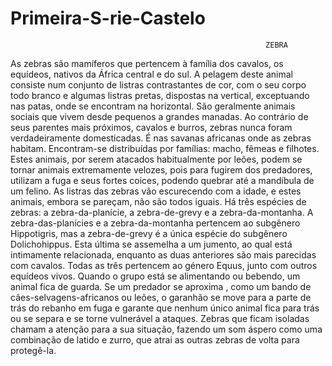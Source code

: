 # Primeira-S-rie-Castelo
                                                             ZEBRA
                                                                                              
As zebras são mamíferos que pertencem à família dos cavalos, os equídeos, nativos da África central e do sul. A pelagem deste animal consiste num conjunto de listras contrastantes de cor, com o seu corpo todo branco e algumas listras pretas, dispostas na vertical, exceptuando nas patas, onde se encontram na horizontal. São geralmente animais sociais que vivem desde pequenos a grandes manadas. Ao contrário de seus parentes mais próximos, cavalos e burros, zebras nunca foram verdadeiramente domesticadas.
É nas savanas africanas onde as zebras habitam. Encontram-se distribuídas por famílias: macho, fêmeas e filhotes. Estes animais, por serem atacados habitualmente por leões, podem se tornar animais extremamente velozes, pois para fugirem dos predadores, utilizam a fuga e seus fortes coices, podendo quebrar até a mandíbula de um felino. As listras das zebras vão escurecendo com a idade, e estes animais, embora se pareçam, não são todos iguais.
Há três espécies de zebras: a zebra-da-planície, a zebra-de-grevy e a zebra-da-montanha. A zebra-das-planícies e a zebra-da-montanha pertencem ao subgênero Hippotigris, mas a zebra-de-grevy é a única espécie do subgênero Dolichohippus. Esta última se assemelha a um jumento, ao qual está intimamente relacionada, enquanto as duas anteriores são mais parecidas com cavalos. Todas as três pertencem ao género Equus, junto com outros equídeos vivos.
Quando o grupo está se alimentando ou bebendo, um animal fica de guarda. Se um predador se aproxima , como um bando de cães-selvagens-africanos ou leões, o garanhão se move para a parte de trás do rebanho em fuga e garante que nenhum único animal fica para trás ou se separa e se torne vulnerável a ataques. Zebras que ficam isoladas chamam a atenção para a sua situação, fazendo um som áspero como uma combinação de latido e zurro, que atrai as outras zebras de volta para protegê-la.

